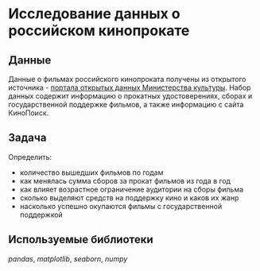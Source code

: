 # Исследование данных о российском кинопрокате

## Данные

Данные о фильмах российского кинопроката получены из открытого источника - [портала открытых данных Министерства культуры](https://opendata.mkrf.ru/). Набор данных содержит информацию о прокатных удостоверениях, сборах и государственной поддержке фильмов, а также информацию с сайта КиноПоиск.

## Задача

Определить:
- количество вышедших фильмов по годам
- как менялась сумма сборов за прокат фильмов из года в год
- как влияет возрастное ограничение аудитории на сборы фильма
- сколько выделяют средств на поддержку кино и каков их жанр
- насколько успешно окупаются фильмы с государственной поддержкой

## Используемые библиотеки
*pandas*, *matplotlib*, *seaborn*, *numpy*
